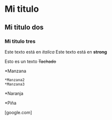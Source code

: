 # Mi titulo
## Mi titulo dos
### Mi titulo tres

Este texto está en *italica*
Este texto está en **strong**

Esto es un texto ~~Tachado~~


*Manzana

    *Manzana2
    *Manzana3


*Naranja

*Piña

[google.com]